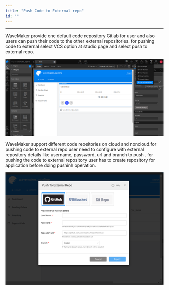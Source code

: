 ```yaml
---
title: "Push Code to External repo"
id: ""
---
```

---

WaveMaker provide one default code repository Gitlab for user and also users can push their code to the other external repositories. for pushing code to external select VCS option at studio page and select push to external repo.

[![external repo](/learn/assets/external-repo.png)](/learn/assets/external-repo.png)

WaveMaker support different code reositories on cloud and noncloud.for pushing code to external repo user need to configure with external repository details like username, password, url and branch to push . for pushing the code to external repository user has to create repository for application before doing pushinh operation.

[![external repo config](/learn/assets/external-repo-config.png)](/learn/assets/external-repo-config.png)
